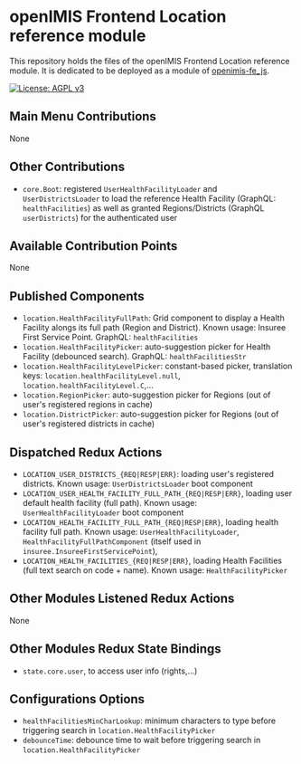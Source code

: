 # openIMIS Frontend Location reference module
This repository holds the files of the openIMIS Frontend Location reference module.
It is dedicated to be deployed as a module of [openimis-fe_js](https://github.com/openimis/openimis-fe_js).

[![License: AGPL v3](https://img.shields.io/badge/License-AGPL%20v3-blue.svg)](https://www.gnu.org/licenses/agpl-3.0)

## Main Menu Contributions
None

## Other Contributions
* `core.Boot`: registered `UserHealthFacilityLoader` and `UserDistrictsLoader` to load the reference Health Facility (GraphQL: `healthFacilities`) as well as granted Regions/Districts (GraphQL `userDistricts`) for the authenticated user

## Available Contribution Points
None

## Published Components
* `location.HealthFacilityFullPath`: Grid component to display a Health Facility alongs its full path (Region and District). Known usage: Insuree First Service Point. GraphQL: `healthFacilities`
* `location.HealthFacilityPicker`: auto-suggestion picker for Health Facility (debounced search). GraphQL: `healthFacilitiesStr`
* `location.HealthFacilityLevelPicker`: constant-based picker, translation keys: `location.healthFacilityLevel.null`, `location.healthFacilityLevel.C`,...
* `location.RegionPicker`: auto-suggestion picker for Regions (out of user's registered regions in cache)
* `location.DistrictPicker`: auto-suggestion picker for Regions (out of user's registered districts in cache)


## Dispatched Redux Actions
* `LOCATION_USER_DISTRICTS_{REQ|RESP|ERR}`: loading user's registered districts. Known usage: `UserDistrictsLoader` boot component
* `LOCATION_USER_HEALTH_FACILITY_FULL_PATH_{REQ|RESP|ERR}`, loading user default health facility (full path). Known usage: `UserHealthFacilityLoader` boot component
* `LOCATION_HEALTH_FACILITY_FULL_PATH_{REQ|RESP|ERR}`, loading health facility full path. Known usage: `UserHealthFacilityLoader`, `HealthFacilityFullPathComponent` (itself used in `insuree.InsureeFirstServicePoint`), 
* `LOCATION_HEALTH_FACILITIES_{REQ|RESP|ERR}`, loading Health Facilities (full text search on code + name). Known usage: `HealthFacilityPicker`

## Other Modules Listened Redux Actions
None

## Other Modules Redux State Bindings
* `state.core.user`, to access user info (rights,...)

## Configurations Options
* `healthFacilitiesMinCharLookup`: minimum characters to type before triggering search in `location.HealthFacilityPicker`
* `debounceTime`: debounce time to wait before triggering search in `location.HealthFacilityPicker`
